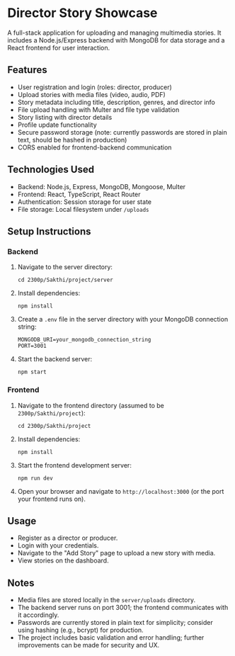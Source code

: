 # Director Story Showcase 

 A full-stack application for uploading and managing multimedia stories. It includes a Node.js/Express backend with MongoDB for data storage and a React frontend for user interaction.

## Features

- User registration and login (roles: director, producer)
- Upload stories with media files (video, audio, PDF)
- Story metadata including title, description, genres, and director info
- File upload handling with Multer and file type validation
- Story listing with director details
- Profile update functionality
- Secure password storage (note: currently passwords are stored in plain text, should be hashed in production)
- CORS enabled for frontend-backend communication

## Technologies Used

- Backend: Node.js, Express, MongoDB, Mongoose, Multer
- Frontend: React, TypeScript, React Router
- Authentication: Session storage for user state
- File storage: Local filesystem under `/uploads`

## Setup Instructions

### Backend

1. Navigate to the server directory:
   ```
   cd 2300p/Sakthi/project/server
   ```

2. Install dependencies:
   ```
   npm install
   ```

3. Create a `.env` file in the server directory with your MongoDB connection string:
   ```
   MONGODB_URI=your_mongodb_connection_string
   PORT=3001
   ```

4. Start the backend server:
   ```
   npm start
   ```

### Frontend

1. Navigate to the frontend directory (assumed to be `2300p/Sakthi/project`):
   ```
   cd 2300p/Sakthi/project
   ```

2. Install dependencies:
   ```
   npm install
   ```

3. Start the frontend development server:
   ```
   npm run dev
   ```

4. Open your browser and navigate to `http://localhost:3000` (or the port your frontend runs on).

## Usage

- Register as a director or producer.
- Login with your credentials.
- Navigate to the "Add Story" page to upload a new story with media.
- View stories on the dashboard.

## Notes

- Media files are stored locally in the `server/uploads` directory.
- The backend server runs on port 3001; the frontend communicates with it accordingly.
- Passwords are currently stored in plain text for simplicity; consider using hashing (e.g., bcrypt) for production.
- The project includes basic validation and error handling; further improvements can be made for security and UX.
